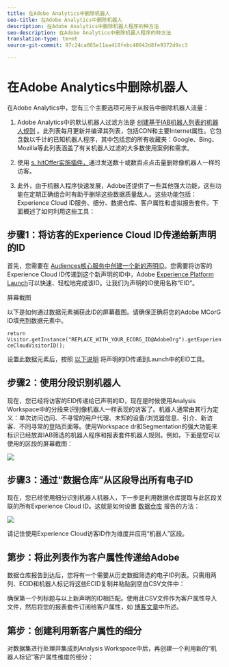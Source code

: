 ```yaml
---
title: 在Adobe Analytics中删除机器人
seo-title: 在Adobe Analytics中删除机器人
description: 在Adobe Analytics中删除机器人程序的种方法
seo-description: 在Adobe Analytics中删除机器人程序的种方法
translation-type: tm+mt
source-git-commit: 97c24ca865e11aa418febc40842d8fe9372d9cc3

---
```



# 在Adobe Analytics中删除机器人

在Adobe Analytics中，您有三个主要选项可用于从报告中删除机器人流量：

1. Adobe Analytics中的默认机器人过滤方法是 [创建基于IAB机器人列表的机器人规则](/help/admin/admin/bot-removal/bot-rules.md) 。此列表每月更新并编译其列表，包括CDN和主要Internet属性。它包含数以千计的已知机器人程序，其中包括您的所有收藏夹：Google、Bing、Mozilla等此列表涵盖了有关机器人过滤的大多数使用案例和需求。

1. 使用 [s. hitOffer实施插件，](https://docs.adobe.com/content/help/en/analytics/implementation/javascript-implementation/plugins/hitgovernor.html)通过发送数十或数百点点击量删除像机器人一样的访客。

1. 此外，由于机器人程序快速发展，Adobe还提供了一些其他强大功能，这些功能在定期正确组合时有助于删除这些数据质量敌人。这些功能包括：Experience Cloud ID服务、细分、数据仓库、客户属性和虚拟报告套件。下面概述了如何利用这些工具：

## 步骤1：将访客的Experience Cloud ID传递给新声明的ID

首先，您需要在 [Audiences核心服务中创建一个新的声明ID](https://docs.adobe.com/content/help/en/core-services/interface/audiences/audience-library.html)。您需要将访客的Experience Cloud ID传递到这个新声明的ID中，Adobe [Experience Platform Launch](https://docs.adobe.com/content/help/en/launch/using/implement/solutions/idservice-save.html)可以快速、轻松地完成该ID。让我们为声明的ID使用名称“EID”。

屏幕截图

以下是如何通过数据元素捕获此ID的屏幕截图。请确保正确将您的Adobe MCorG ID填充到数据元素中。

```return Visitor.getInstance("REPLACE_WITH_YOUR_ECORG_ID@AdobeOrg").getExperienceCloudVisitorID();```

设置此数据元素后，按照 [以下说明](https://docs.adobe.com/content/help/en/launch/using/implement/solutions/idservice-save.html) 将声明的ID传递到Launch中的EID工具。

## 步骤2：使用分段识别机器人

现在，您已经将访客的EID传递给已声明的ID，现在是时候使用Analysis Workspace中的分段来识别像机器人一样表现的访客了。机器人通常由其行为定义：单次访问访问、不寻常的用户代理、未知的设备/浏览器信息、引介、新访客、不同寻常的登陆页面等。使用Workspace dr和Segmentation的强大功能来标识已经放弃IAB筛选的机器人程序和报表套件机器人规则。例如，下面是您可以使用的区段的屏幕截图：

![](assets/bot-filter-seg1.png)

## 步骤3：通过“数据仓库”从区段导出所有电子ID

现在，您已经使用细分识别机器人机器人，下一步是利用数据仓库提取与此区段关联的所有Experience Cloud ID。这就是如何设置 [数据仓库](https://docs.adobe.com/content/help/en/analytics/export/data-warehouse/data-warehouse.html) 报告的方法：

![](assets/bot-dwh-3.png)

请记住使用Experience Cloud访客ID作为维度并应用“机器人”区段。

## 第步：将此列表作为客户属性传递给Adobe

数据仓库报告到达后，您将有一个需要从历史数据筛选的电子ID列表。只需用两列、ECID和机器人标记将这些ECID复制并粘贴到空白CSV文件中：



确保第一个列标题与以上新声明的ID相匹配。使用此CSV文件作为客户属性导入文件，然后将您的报表套件订阅给客户属性，如 [博客文章](https://theblog.adobe.com/link-digital-behavior-customers)中所述。

## 第步：创建利用新客户属性的细分

对数据集进行处理并集成到Analysis Workspace中后，再创建一个利用新的“机器人标记”客户属性维度的细分：
